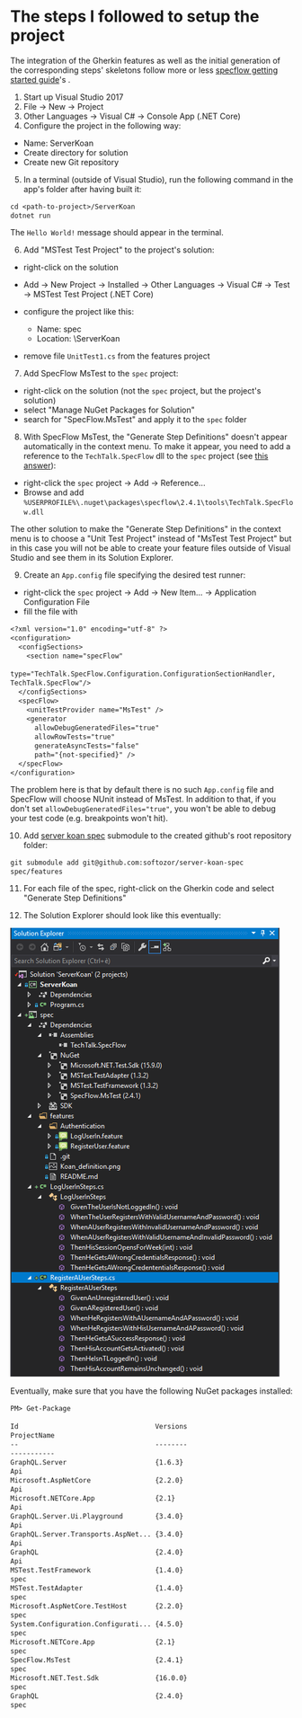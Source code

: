# The steps I followed to setup the project

The integration of the Gherkin features as well as the initial generation of the corresponding steps' skeletons follow more or less [specflow getting started guide](https://specflow.org/getting-started/)'s .

1. Start up Visual Studio 2017
2. File -> New -> Project 
3. Other Languages -> Visual C# -> Console App (.NET Core)
4. Configure the project in the following way:
  
  - Name: ServerKoan
  - Create directory for solution
  - Create new Git repository
  
5. In a terminal (outside of Visual Studio), run the following command in the app's folder after having built it:

```
cd <path-to-project>/ServerKoan
dotnet run 
```

The `Hello World!` message should appear in the terminal.

6. Add "MSTest Test Project" to the project's solution: 

 - right-click on the solution
 - Add -> New Project -> Installed -> Other Languages -> Visual C# -> Test -> MSTest Test Project (.NET Core)
 - configure the project like this:

    - Name: spec 
    - Location: <path-to-project>\ServerKoan
  
- remove file `UnitTest1.cs` from the features project 

7. Add SpecFlow MsTest to the `spec` project: 

  - right-click on the solution (not the `spec` project, but the project's solution)
  - select "Manage NuGet Packages for Solution"
  - search for "SpecFlow.MsTest" and apply it to the `spec` folder

8. With SpecFlow MsTest, the "Generate Step Definitions" doesn't appear automatically in the context menu. To make it appear, you need to add a reference to the `TechTalk.SpecFlow` dll to the `spec` project (see [this answer](https://stackoverflow.com/questions/37683410/specflow-generate-step-definitions-missing-from-context-menu/37940171)):

  - right-click the `spec` project -> Add -> Reference... 
  - Browse and add `%USERPROFILE%\.nuget\packages\specflow\2.4.1\tools\TechTalk.SpecFlow.dll`

The other solution to make the "Generate Step Definitions" in the context menu is to choose a "Unit Test Project" instead of "MsTest Test Project" but in this case you will not be able to create your feature files outside of Visual Studio and see them in its Solution Explorer.
  
9. Create an `App.config` file specifying the desired test runner:

  - right-click the `spec` project -> Add -> New Item... -> Application Configuration File
  - fill the file with

```
<?xml version="1.0" encoding="utf-8" ?>
<configuration>
  <configSections>
    <section name="specFlow"
      type="TechTalk.SpecFlow.Configuration.ConfigurationSectionHandler, TechTalk.SpecFlow"/>
  </configSections>
  <specFlow>
    <unitTestProvider name="MsTest" />
    <generator
      allowDebugGeneratedFiles="true"
      allowRowTests="true"
      generateAsyncTests="false"
      path="{not-specified}" />
  </specFlow>
</configuration>
``` 
  
The problem here is that by default there is no such `App.config` file and SpecFlow will choose NUnit instead of MsTest. In addition to that, if you don't set `allowDebugGeneratedFiles="true"`, you won't be able to debug your test code (e.g. breakpoints won't hit).
  
10. Add [server koan spec](https://github.com/softozor/server-koan-spec) submodule to the created github's root repository folder:

```
git submodule add git@github.com:softozor/server-koan-spec spec/features
```

11. For each file of the spec, right-click on the Gherkin code and select "Generate Step Definitions"

12. The Solution Explorer should look like this eventually:

![Solution Explorer](img/configuredVSProject.png)

Eventually, make sure that you have the following NuGet packages installed:

```
PM> Get-Package

Id                                  Versions                                 ProjectName                                                                                                                                                                     
--                                  --------                                 -----------                                                                                                                                                                     
GraphQL.Server                      {1.6.3}                                  Api                                                                                                                                                                             
Microsoft.AspNetCore                {2.2.0}                                  Api                                                                                                                                                                             
Microsoft.NETCore.App               {2.1}                                    Api                                                                                                                                                                             
GraphQL.Server.Ui.Playground        {3.4.0}                                  Api                                                                                                                                                                             
GraphQL.Server.Transports.AspNet... {3.4.0}                                  Api                                                                                                                                                                             
GraphQL                             {2.4.0}                                  Api                                                                                                                                                                             
MSTest.TestFramework                {1.4.0}                                  spec                                                                                                                                                                            
MSTest.TestAdapter                  {1.4.0}                                  spec                                                                                                                                                                            
Microsoft.AspNetCore.TestHost       {2.2.0}                                  spec                                                                                                                                                                            
System.Configuration.Configurati... {4.5.0}                                  spec                                                                                                                                                                            
Microsoft.NETCore.App               {2.1}                                    spec                                                                                                                                                                            
SpecFlow.MsTest                     {2.4.1}                                  spec                                                                                                                                                                            
Microsoft.NET.Test.Sdk              {16.0.0}                                 spec                                                                                                                                                                            
GraphQL                             {2.4.0}                                  spec                      
```
